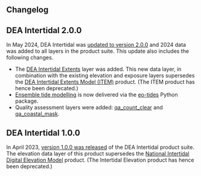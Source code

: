 ## Changelog

## DEA Intertidal 2.0.0

In May 2024, DEA Intertidal was [updated to version 2.0.0](https://github.com/GeoscienceAustralia/dea-intertidal/releases/tag/2.0.0) and 2024 data was added to all layers in the product suite. This update also includes the following changes.

* The [DEA Intertidal Extents](/data/product/dea-intertidal/?tab=description#core-product-layers) layer was added. This new data layer, in combination with the existing elevation and exposure layers supersedes the [DEA Intertidal Extents Model (ITEM)](/data/version-history/dea-intertidal-extents-landsat-2.0.0/) product. (The ITEM product has hence been deprecated.)
* [Ensemble tide modelling](/data/product/dea-intertidal/?tab=description#ensemble-tidal-modelling) is now delivered via the [eo-tides](https://github.com/GeoscienceAustralia/eo-tides) Python package.
* Quality assessment layers were added: [qa_count_clear](/data/product/dea-intertidal/?tab=description#quality-assessment-layers) and [qa_coastal_mask](/data/product/dea-intertidal/?tab=description#quality-assessment-layers). 

## DEA Intertidal 1.0.0

In April 2023, [version 1.0.0 was released](https://github.com/GeoscienceAustralia/dea-intertidal/releases/tag/1.0.0) of the DEA Intertidal product suite. The elevation data layer of this product supersedes the [National Intertidal Digital Elevation Model](/data/version-history/dea-intertidal-elevation-landsat-1.0.0/) product. (The Intertidal Elevation product has hence been deprecated.)

